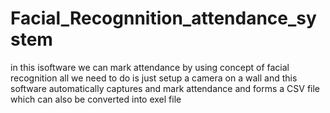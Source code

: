 # Facial_Recognnition_attendance_system
in this isoftware we can mark attendance by using concept of facial recognition all we need to do is just setup a camera on a wall and this software automatically captures and mark attendance and forms a CSV file which can also be converted into exel file 
